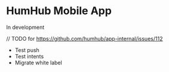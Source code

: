 # HumHub Mobile App

In development


// TODO for https://github.com/humhub/app-internal/issues/112
- Test push
- Test intents
- Migrate white label
